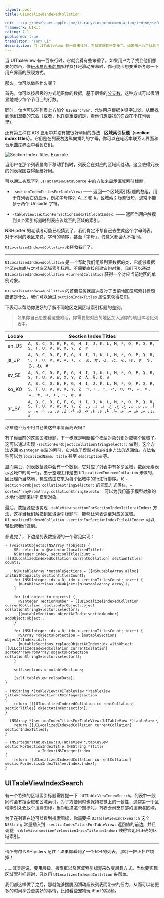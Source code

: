 ```yaml
---
layout: post
title: UILocalizedIndexedCollation

ref: "http://developer.apple.com/library/ios/#documentation/iPhone/Reference/UILocalizedIndexedCollation_Class/UILocalizedIndexedCollation.html"
framework: UIKit
rating: 7.1
published: true
translator: "Tony Li"
description: 当 UITableView 有一百来行时，它就变得有些笨重了。如果用户为了找到他们想要的东西，像玩水果忍者的猫那样疯狂地滑动屏幕时，你可能会想要重新考虑一下用户界面的展现方式。
---
```


当 UITableView 有一百来行时，它就变得有些笨重了。如果用户为了找到他们想要的东西，像[玩水果忍者的猫](http://www.youtube.com/watch?v=CdEBgZ5Y46U)那样疯狂地滑动屏幕时，你可能会想要重新考虑一下用户界面的展现方式。

那么，你可以做些什么呢？

首先，你可以按层级的方式组织你的数据，基于层级的[分支数](http://en.wikipedia.org/wiki/Branching_factor)，这种方式可以很明显地减少每个节目上的行数。

同时，你也可以在列表上方加个 `UISearchBar`，允许用户根据关键字过滤，从而找到他们想要的东西（或者，也许更重要的是，看他们想要找的东西在不在列表里）。

还有第三种在 iOS 应用中并没有被很好利用的办法：**区域索引标题（section index titles）**。它们是在列表右边纵向排列的字母，你可以在电话本联系人界面和音乐曲库界面中看到它们。

![Section Index Titles Example](http://nshipster.s3.amazonaws.com/uilocalizedindexedcollation-example.png)

当用户在那个列表里向下移动手指时，列表会在对应的区域间跳动。这会使得冗长的列表视图变得超级好用。

可以通过实现下列 `UITableViewDataSource` 中的方法来显示区域索引标题：

- `-sectionIndexTitlesForTableView:` —— 返回一个区域索引标题的数组，用于在列表右边显示，例如字母序列 A...Z 和 #。区域索引标题很短，通常不能多于两个 Unicode 字符。

- `-tableView:sectionForSectionIndexTitle:atIndex:` —— 返回当用户触摸到某个索引标题时列表应该跳至的区域的索引。

NSHipster 的老读者可能已经猜到了，我们肯定不想自己去生成这个字母列表。对于不同的地区来说，字母的顺序，甚至「字母」，的意义都会大不相同。

`UILocalizedIndexedCollation` 来拯救我们了。

---

`UILocalizedIndexedCollation` 是一个帮助我们组织列表数据的类，它能够根据地区来生成与之对应区域索引标题。不需要直接创建它的对象，我们可以通过 `UILocalizedIndexedCollation +currentCollation` 获得一个对应当前地区的单例对象。

`UILocalizedIndexedCollation` 的首要任务就是决定对于当前地区区域索引标题应该是什么，我们可以通过 `sectionIndexTitles` 属性来获得它们。

下表可以帮助你更好的了解不同地区之间区域索引标题的差别。

> 如果你自己想要看这些的话，你需要把对应的地区加入到你的项目本地化列表中。

<table>
  <thead>
    <tr>
      <th>Locale</th>
      <th>Section Index Titles</th>
    </tr>
  </thead>
  <tbody>
    <tr>
      <td>en_US</td>
      <td><tt>A, B, C, D, E, F, G, H, I, J, K, L, M, N, O, P, Q, R, S, T, U, V, W, X, Y, Z, #</tt></td>
    </tr>
    <tr>
      <td>ja_JP</td>
      <td><tt>A, B, C, D, E, F, G, H, I, J, K, L, M, N, O, P, Q, R, S, T, U, V, W, X, Y, Z, あ, か, さ, た, な, は, ま, や, ら, わ, #</tt></td>
    </tr>
    <tr>
      <td>sv_SE</td>
      <td><tt>A, B, C, D, E, F, G, H, I, J, K, L, M, N, O, P, Q, R, S, T, U, V, W, X, Y, Z, Å, Ä, Ö, #</tt></td>
    </tr>
    <tr>
      <td>ko_KO</td>
      <td><tt>A, B, C, D, E, F, G, H, I, J, K, L, M, N, O, P, Q, R, S, T, U, V, W, X, Y, Z, ㄱ, ㄴ, ㄷ, ㄹ, ㅁ, ㅂ, ㅅ, ㅇ, ㅈ, ㅊ, ㅋ, ㅌ, ㅍ, ㅎ, #</tt></td>
    </tr>
    <tr>
      <td>ar_SA</td>
      <td><tt>A, B, C, D, E, F, G, H, I, J, K, L, M, N, O, P, Q, R, S, T, U, V, W, X, Y, Z, آ, ب, ت, ث, ج, ح, خ, د, ذ, ر, ز, س, ش, ص, ض, ط, ظ, ع, غ, ف, ق, ك, ل, م, ن, ه, و, ي, #</tt></td>
    </tr>
  </tbody>
</table>

你难道不为不用自己做这些事情而高兴吗？

有了你面前的这些区域标题，下一步就是判断每个模型对象分别对应哪个区域了。这可以通过实现 `-sectionForObject:collationStringSelector:` 做到。这个方法返回 `NSInteger` 类型的索引，它对应了模型对象的指定方法的返回值。方法名称可以为 `localizedName`、`title` 甚至 `description` 等。

显而易见，列表数据源中会有一个数组，它对应了列表中有多少区域，数组元素表示区域中的每一行。由于整理工作是由 `UILocalizedIndexedCollation` 来做的，因此理所当然地，也应该由它来为每个区域中的行进行排序。和 `-sectionForObject:collationStringSelector:` 的实现方式类似，`– sortedArrayFromArray:collationStringSelector:` 可以为我们基于模型对象的本地化标题来排列模型对象。

最后，数据源应该实现 `-tableView:sectionForSectionIndexTitle:atIndex:` 方法，这样当我们触摸到区域索引标题时，能够让列表调至对应的区域。`UILocalizedIndexedCollation -sectionForSectionIndexTitleAtIndex:` 可以轻松帮我们做到。

都说完了，下边是列表数据源的一个常见实现：

~~~{objective-c}
- (void)setObjects:(NSArray *)objects {
    SEL selector = @selector(localizedTitle);
    NSInteger index, sectionTitlesCount = [[[UILocalizedIndexedCollation currentCollation] sectionTitles] count];

    NSMutableArray *mutableSections = [[NSMutableArray alloc] initWithCapacity:sectionTitlesCount];
    for (NSUInteger idx = 0; idx < sectionTitlesCount; idx++) {
      [mutableSections addObject:[NSMutableArray array]];
    }

    for (id object in objects) {
      NSInteger sectionNumber = [[UILocalizedIndexedCollation currentCollation] sectionForObject:object collationStringSelector:selector];
      [[mutableSections objectAtIndex:sectionNumber] addObject:object];
    }

    for (NSUInteger idx = 0; idx < sectionTitlesCount; idx++) {
      NSArray *objectsForSection = [mutableSections objectAtIndex:idx];
      [mutableSections replaceObjectAtIndex:idx withObject:[[UILocalizedIndexedCollation currentCollation] sortedArrayFromArray:objectsForSection collationStringSelector:selector]];
    }

    self.sections = mutableSections;

    [self.tableView reloadData];
}

- (NSString *)tableView:(UITableView *)tableView
titleForHeaderInSection:(NSInteger)section
{
    return [[[UILocalizedIndexedCollation currentCollation] sectionTitles] objectAtIndex:section];
}

- (NSArray *)sectionIndexTitlesForTableView:(UITableView *)tableView {
    return [[UILocalizedIndexedCollation currentCollation] sectionIndexTitles];
}

- (NSInteger)tableView:(UITableView *)tableView
sectionForSectionIndexTitle:(NSString *)title
               atIndex:(NSInteger)index
{
    return [[UILocalizedIndexedCollation currentCollation] sectionForSectionIndexTitleAtIndex:index];
}
~~~

## UITableViewIndexSearch

有一个特殊的区域索引标题需要提一下：`UITableViewIndexSearch`。列表中一般同时会有搜索框和区域索引。为了方便同时也保持视觉上的一致性，通常第一个区域索引处会放个搜索图标，当你触摸这个图标时，列表会滑至顶部的搜索框区域。

为了在列表右边可以看到搜索图标，你需要把 `UITableViewIndexSearch` 这个 `NSString` 常量插入到 `-sectionIndexTitlesForTableView:` 返回值的前边，并且调整 `-tableView:sectionForSectionIndexTitle:atIndex:` 使得它返回正确的区域索引。

---

请所有的 NSHipsters 记住：如果你看到了一个超长的列表，那就一把火把它烧掉！

……其实是说，要用层级、搜索框以及区域索引标题来改变展现方式。当你要实现区域索引标题时，可以用 `UILocalizedIndexedCollation` 来帮你。

我们都这样做了之后，那就能够摆脱因滑动超长列表而带来的压力，从而可以花更多的时间享受更美好的事情，比如看些宠物玩 iPad 的视频。